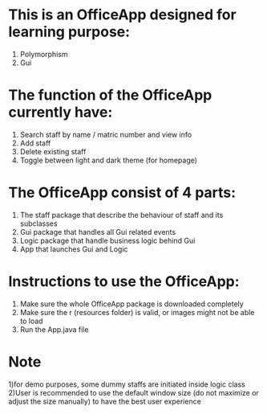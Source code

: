 # This is an OfficeApp designed for learning purpose:
1) Polymorphism
2) Gui

# The function of the OfficeApp currently have:
1) Search staff by name / matric number and view info
2) Add staff
3) Delete existing staff
4) Toggle between light and dark theme (for homepage)

# The OfficeApp consist of 4 parts:
1) The staff package that describe the behaviour of staff and its subclasses
2) Gui package that handles all Gui related events
3) Logic package that handle business logic behind Gui
4) App that launches Gui and Logic

# Instructions to use the OfficeApp:
1) Make sure the whole OfficeApp package is downloaded completely
2) Make sure the r (resources folder) is valid, or images might not be able to load
3) Run the App.java file

# Note 
1)for demo purposes, some dummy staffs are initiated inside logic class
2)User is recommended to use the default window size (do not maximize or adjust the size manually) to have the best user experience
